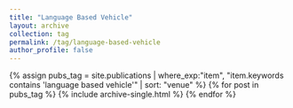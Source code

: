 ```yaml
---
title: "Language Based Vehicle"
layout: archive
collection: tag
permalink: /tag/language-based-vehicle
author_profile: false
---
```


{% assign pubs_tag = site.publications | where_exp:"item", "item.keywords contains 'language based vehicle'" | sort: "venue" %}
{% for post in pubs_tag %}
  {% include archive-single.html %}
{% endfor %}